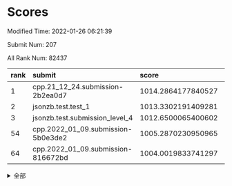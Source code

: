 # Scores

Modified Time: 2022-01-26 06:21:39

Submit Num: 207

All Rank Num: 82437

| rank |               submit               |       score        |       sigma        | pk_num |
| :--- | :--------------------------------- | :----------------- | :----------------- | :----- |
| 1    | cpp.21_12_24.submission-2b2ea0d7   | 1014.2864177840527 | 0.801571745640677  | 1591   |
| 2    | jsonzb.test.test_1                 | 1013.3302191409281 | 0.8406312638330588 | 1594   |
| 3    | jsonzb.test.submission_level_4     | 1012.6500065400602 | 0.823304499556063  | 1593   |
| 54   | cpp.2022_01_09.submission-5b0e3de2 | 1005.2870230950965 | 0.7303135803537654 | 1592   |
| 64   | cpp.2022_01_09.submission-816672bd | 1004.0019833741297 | 0.7156410050594149 | 1595   |


<details>
<summary>全部</summary>

| rank |                 submit                 |       score        |       sigma        | pk_num |
| :--- | :------------------------------------- | :----------------- | :----------------- | :----- |
| 1    | cpp.21_12_24.submission-2b2ea0d7       | 1014.2864177840527 | 0.801571745640677  | 1591   |
| 2    | jsonzb.test.test_1                     | 1013.3302191409281 | 0.8406312638330588 | 1594   |
| 3    | jsonzb.test.submission_level_4         | 1012.6500065400602 | 0.823304499556063  | 1593   |
| 4    | gobigger.level_3.submission_level_3_40 | 1011.4738439799694 | 0.7900334975175899 | 1592   |
| 5    | gobigger.level_3.submission_level_3_19 | 1011.2980803845414 | 0.7862967692581986 | 1586   |
| 6    | gobigger.level_3.submission_level_3_32 | 1011.2508038760548 | 0.7555155767608841 | 1587   |
| 7    | gobigger.level_3.submission_level_3_33 | 1011.1761791070152 | 0.7860501156867296 | 1593   |
| 8    | gobigger.level_3.submission_level_3_35 | 1010.9984670602369 | 0.7635391567678355 | 1590   |
| 9    | gobigger.level_3.submission_level_3_26 | 1010.8726042463144 | 0.7450248521383154 | 1591   |
| 10   | gobigger.level_3.submission_level_3_10 | 1010.8705045680355 | 0.7717544040023606 | 1590   |
| 11   | gobigger.level_3.submission_level_3_18 | 1010.6618813531925 | 0.7695444516732856 | 1600   |
| 12   | gobigger.level_3.submission_level_3_38 | 1010.6297136702669 | 0.7787530004940101 | 1588   |
| 13   | gobigger.level_3.submission_level_3_34 | 1010.6265358722986 | 0.7513149232940873 | 1594   |
| 14   | gobigger.level_3.submission_level_3_3  | 1010.5931577217592 | 0.7653982883145385 | 1595   |
| 15   | gobigger.level_3.submission_level_3_14 | 1010.5252230135826 | 0.7491071441143338 | 1598   |
| 16   | gobigger.level_3.submission_level_3_47 | 1010.5000915295044 | 0.7608013976622013 | 1588   |
| 17   | gobigger.level_3.submission_level_3_25 | 1010.4082095901588 | 0.7930537090375317 | 1589   |
| 18   | gobigger.level_3.submission_level_3_45 | 1010.3964905113977 | 0.7778190553469039 | 1587   |
| 19   | gobigger.level_3.submission_level_3_16 | 1010.3440260559214 | 0.7920013776277606 | 1596   |
| 20   | gobigger.level_3.submission_level_3_46 | 1010.327987373736  | 0.7680269059964651 | 1592   |
| 21   | gobigger.level_3.submission_level_3_30 | 1010.3276693468972 | 0.7793359109441251 | 1589   |
| 22   | gobigger.level_3.submission_level_3_41 | 1010.301337737773  | 0.7644879882784769 | 1595   |
| 23   | gobigger.level_3.submission_level_3_43 | 1010.2340459866946 | 0.7562051284865295 | 1599   |
| 24   | gobigger.level_3.submission_level_3_9  | 1010.1102711975869 | 0.7508714099514262 | 1589   |
| 25   | gobigger.level_3.submission_level_3_28 | 1010.096531816345  | 0.7493399230708596 | 1594   |
| 26   | gobigger.level_3.submission_level_3_7  | 1010.083022343166  | 0.7513972832878281 | 1584   |
| 27   | gobigger.level_3.submission_level_3_29 | 1010.0449743137763 | 0.7622886379438374 | 1598   |
| 28   | gobigger.level_3.submission_level_3_20 | 1009.9515606036767 | 0.7525203686455318 | 1593   |
| 29   | gobigger.level_3.submission_level_3_23 | 1009.9226099254323 | 0.7660195316944495 | 1594   |
| 30   | gobigger.level_3.submission_level_3_36 | 1009.9145787834881 | 0.7740973679102917 | 1597   |
| 31   | gobigger.level_3.submission_level_3_49 | 1009.9123372079405 | 0.7890744820585668 | 1586   |
| 32   | gobigger.level_3.submission_level_3_6  | 1009.8433818575244 | 0.7659666800158841 | 1593   |
| 33   | gobigger.level_3.submission_level_3_12 | 1009.8296729310478 | 0.7573894353788599 | 1594   |
| 34   | gobigger.level_3.submission_level_3_42 | 1009.80092624826   | 0.745246885987233  | 1591   |
| 35   | gobigger.level_3.submission_level_3_37 | 1009.7942513910023 | 0.7663373974654059 | 1592   |
| 36   | gobigger.level_3.submission_level_3_27 | 1009.7520877717366 | 0.7609912815449155 | 1592   |
| 37   | gobigger.level_3.submission_level_3_44 | 1009.7078001885016 | 0.7269201744160447 | 1592   |
| 38   | gobigger.level_3.submission_level_3_31 | 1009.6339704957328 | 0.7541476369288963 | 1598   |
| 39   | gobigger.level_3.submission_level_3_22 | 1009.5947865358285 | 0.7491338210693298 | 1590   |
| 40   | gobigger.level_3.submission_level_3_5  | 1009.5578755123998 | 0.7710610029062178 | 1599   |
| 41   | gobigger.level_3.submission_level_3_4  | 1009.499427168516  | 0.7712465422980976 | 1592   |
| 42   | gobigger.level_3.submission_level_3_48 | 1009.4850657024858 | 0.7587313174507614 | 1589   |
| 43   | gobigger.level_3.submission_level_3_24 | 1009.3956493352097 | 0.7487240110567053 | 1587   |
| 44   | gobigger.level_3.submission_level_3_21 | 1009.3946572404881 | 0.7659449293695217 | 1593   |
| 45   | gobigger.level_3.submission_level_3_2  | 1009.2773511256672 | 0.7458241583682226 | 1592   |
| 46   | gobigger.level_3.submission_level_3_39 | 1009.2671060373598 | 0.7533590786076917 | 1591   |
| 47   | gobigger.level_3.submission_level_3_0  | 1009.1253354450174 | 0.7415897184081854 | 1588   |
| 48   | gobigger.level_3.submission_level_3_11 | 1008.917191004584  | 0.7449057322202118 | 1596   |
| 49   | gobigger.level_3.submission_level_3_1  | 1008.8899950867132 | 0.7642229451837146 | 1596   |
| 50   | gobigger.level_3.submission_level_3_8  | 1008.7510399223384 | 0.7494003052053595 | 1596   |
| 51   | gobigger.level_3.submission_level_3_15 | 1008.4864757766865 | 0.7538223439907601 | 1590   |
| 52   | gobigger.level_3.submission_level_3_13 | 1008.1280684244322 | 0.7246387587886308 | 1591   |
| 53   | gobigger.level_3.submission_level_3_17 | 1007.718491195766  | 0.7374640242811076 | 1593   |
| 54   | cpp.2022_01_09.submission-5b0e3de2     | 1005.2870230950965 | 0.7303135803537654 | 1592   |
| 55   | gobigger.level_1.submission_level_1_7  | 1005.1428967032011 | 0.7255405407019323 | 1595   |
| 56   | gobigger.level_1.submission_level_1_31 | 1004.707166908855  | 0.7257011731214884 | 1590   |
| 57   | gobigger.level_1.submission_level_1_16 | 1004.4713397490517 | 0.7210019384194953 | 1593   |
| 58   | gobigger.level_1.submission_level_1_19 | 1004.3820576036031 | 0.7268939432679303 | 1598   |
| 59   | gobigger.level_1.submission_level_1_22 | 1004.2915897647872 | 0.7267535559384821 | 1592   |
| 60   | gobigger.level_1.submission_level_1_36 | 1004.2569364731335 | 0.7210605433954577 | 1594   |
| 61   | gobigger.level_1.submission_level_1_43 | 1004.182783454772  | 0.717876103347199  | 1592   |
| 62   | gobigger.level_1.submission_level_1_41 | 1004.1342587762667 | 0.7044410510697066 | 1592   |
| 63   | gobigger.level_1.submission_level_1_11 | 1004.0795141455264 | 0.7224923862382747 | 1597   |
| 64   | cpp.2022_01_09.submission-816672bd     | 1004.0019833741297 | 0.7156410050594149 | 1595   |
| 65   | gobigger.level_1.submission_level_1_13 | 1003.9997243613324 | 0.7127060689593643 | 1593   |
| 66   | gobigger.level_1.submission_level_1_21 | 1003.9677026911057 | 0.7161344431581244 | 1590   |
| 67   | gobigger.level_1.submission_level_1_29 | 1003.8872878290096 | 0.7263316939263444 | 1593   |
| 68   | gobigger.level_1.submission_level_1_12 | 1003.8330773116667 | 0.7125554421322464 | 1594   |
| 69   | gobigger.level_1.submission_level_1_6  | 1003.8316218218702 | 0.721470659740718  | 1594   |
| 70   | gobigger.level_1.submission_level_1_25 | 1003.7380889598414 | 0.7071078593179474 | 1589   |
| 71   | gobigger.level_1.submission_level_1_20 | 1003.7338187129363 | 0.7129397952443678 | 1595   |
| 72   | gobigger.level_1.submission_level_1_15 | 1003.7123908582844 | 0.7071521174894334 | 1589   |
| 73   | gobigger.level_1.submission_level_1_17 | 1003.7053830360026 | 0.7237351995330156 | 1600   |
| 74   | gobigger.level_1.submission_level_1_37 | 1003.6567194467845 | 0.7105580199360035 | 1596   |
| 75   | gobigger.level_1.submission_level_1_42 | 1003.6243157887382 | 0.7161515618927494 | 1598   |
| 76   | gobigger.level_1.submission_level_1_45 | 1003.5491677787114 | 0.7131723216749295 | 1587   |
| 77   | gobigger.level_1.submission_level_1_27 | 1003.4824161332367 | 0.7290374715443982 | 1593   |
| 78   | gobigger.level_1.submission_level_1_35 | 1003.4699981387728 | 0.7356420852492236 | 1596   |
| 79   | gobigger.level_1.submission_level_1_2  | 1003.3982684142752 | 0.7113379752019674 | 1596   |
| 80   | gobigger.level_1.submission_level_1_3  | 1003.394586761875  | 0.7309342898649068 | 1589   |
| 81   | gobigger.level_1.submission_level_1_34 | 1003.339003139294  | 0.718667774102758  | 1593   |
| 82   | gobigger.level_1.submission_level_1_28 | 1003.3082103192218 | 0.7099752673910708 | 1587   |
| 83   | gobigger.level_1.submission_level_1_47 | 1003.2834377997524 | 0.716833044701327  | 1592   |
| 84   | gobigger.level_1.submission_level_1_18 | 1003.2734507422035 | 0.7115771205690564 | 1585   |
| 85   | gobigger.level_1.submission_level_1_30 | 1003.2709492738489 | 0.7057788461617523 | 1592   |
| 86   | gobigger.level_1.submission_level_1_24 | 1003.2368894350847 | 0.7140451471334438 | 1597   |
| 87   | gobigger.level_1.submission_level_1_32 | 1003.1273514967294 | 0.7291664778781595 | 1589   |
| 88   | gobigger.level_1.submission_level_1_46 | 1003.0591718563663 | 0.7180164919061482 | 1590   |
| 89   | gobigger.level_1.submission_level_1_4  | 1002.9275296877469 | 0.719868747255214  | 1595   |
| 90   | gobigger.level_1.submission_level_1_0  | 1002.8871619413526 | 0.7207470519616983 | 1594   |
| 91   | gobigger.level_1.submission_level_1_9  | 1002.8074462289197 | 0.7285688613568957 | 1593   |
| 92   | gobigger.level_1.submission_level_1_26 | 1002.6650252194867 | 0.7233720280516209 | 1595   |
| 93   | gobigger.level_1.submission_level_1_23 | 1002.6177147812687 | 0.7242313215652685 | 1595   |
| 94   | gobigger.level_1.submission_level_1_38 | 1002.5956779094855 | 0.7212984116910853 | 1597   |
| 95   | gobigger.level_1.submission_level_1_40 | 1002.5512021149199 | 0.7098154901600662 | 1597   |
| 96   | gobigger.level_1.submission_level_1_14 | 1002.3781430780131 | 0.7109135913493814 | 1592   |
| 97   | gobigger.level_1.submission_level_1_1  | 1002.3646255749107 | 0.7093895598813797 | 1597   |
| 98   | gobigger.level_1.submission_level_1_44 | 1002.3420942461486 | 0.7113325157871335 | 1595   |
| 99   | gobigger.level_1.submission_level_1_33 | 1002.2546370728053 | 0.7312920219726782 | 1591   |
| 100  | gobigger.level_1.submission_level_1_39 | 1002.1868037672497 | 0.7035851939393208 | 1591   |
| 101  | gobigger.level_1.submission_level_1_48 | 1002.1687294482414 | 0.7184890117975482 | 1590   |
| 102  | gobigger.level_1.submission_level_1_10 | 1002.1303716949284 | 0.7117217145953915 | 1592   |
| 103  | gobigger.level_1.submission_level_1_5  | 1001.8494751360898 | 0.7029250531712427 | 1595   |
| 104  | gobigger.level_1.submission_level_1_8  | 1001.6410485263025 | 0.7226355124178748 | 1594   |
| 105  | gobigger.level_1.submission_level_1_49 | 1001.570929575593  | 0.7098573914998771 | 1589   |
| 106  | gobigger.random.submission_random_7    | 997.7812487254481  | 0.715092409564354  | 1595   |
| 107  | gobigger.random.submission_random_18   | 997.6060784532506  | 0.7029130906088822 | 1595   |
| 108  | gobigger.random.submission_random_39   | 997.2884541931015  | 0.7055492664402757 | 1598   |
| 109  | gobigger.random.submission_random_44   | 997.1228563327351  | 0.7056313496534894 | 1594   |
| 110  | gobigger.random.submission_random_1    | 997.1137351964031  | 0.7010649859992104 | 1593   |
| 111  | gobigger.random.submission_random_26   | 997.0493160413348  | 0.7178229457203132 | 1591   |
| 112  | gobigger.random.submission_random_28   | 996.806873532861   | 0.7199656510183219 | 1592   |
| 113  | gobigger.random.submission_random_42   | 996.7657678093334  | 0.7025067709325681 | 1597   |
| 114  | gobigger.random.submission_random_38   | 996.7621847670817  | 0.7089855193444545 | 1589   |
| 115  | gobigger.random.submission_random_33   | 996.7155516028915  | 0.7118835578205429 | 1595   |
| 116  | gobigger.random.submission_random_3    | 996.6069203725297  | 0.7133223152786721 | 1589   |
| 117  | gobigger.random.submission_random_46   | 996.5326794555428  | 0.7241828973810007 | 1592   |
| 118  | gobigger.random.submission_random_30   | 996.5243151451544  | 0.7061628630080422 | 1593   |
| 119  | gobigger.random.submission_random_2    | 996.4425362089006  | 0.7023255184963968 | 1593   |
| 120  | gobigger.random.submission_random_47   | 996.3797224391535  | 0.7061967048444251 | 1590   |
| 121  | gobigger.random.submission_random_9    | 996.2268950852205  | 0.7176605752351696 | 1593   |
| 122  | gobigger.random.submission_random_0    | 996.2161415907228  | 0.7140349682831233 | 1597   |
| 123  | gobigger.random.submission_random_36   | 996.2035148739675  | 0.6914208508851842 | 1595   |
| 124  | gobigger.random.submission_random_6    | 996.1803570132648  | 0.7062233089694303 | 1595   |
| 125  | gobigger.random.submission_random_20   | 996.1274772253273  | 0.7096049905493594 | 1596   |
| 126  | gobigger.random.submission_random_10   | 996.1065017087589  | 0.701678908395162  | 1595   |
| 127  | gobigger.random.submission_random_8    | 996.0986594435716  | 0.7050865791542057 | 1595   |
| 128  | gobigger.random.submission_random_34   | 996.050881191969   | 0.7081699879165192 | 1590   |
| 129  | gobigger.random.submission_random_25   | 996.0358509067224  | 0.7225710897758004 | 1592   |
| 130  | gobigger.random.submission_random_12   | 996.0037065284313  | 0.7042556497544722 | 1594   |
| 131  | gobigger.random.submission_random_19   | 995.7761226798233  | 0.7089515941082466 | 1594   |
| 132  | gobigger.random.submission_random_15   | 995.7457537441094  | 0.7132697728951874 | 1596   |
| 133  | gobigger.random.submission_random_29   | 995.7262637381857  | 0.7023032354214379 | 1594   |
| 134  | gobigger.random.submission_random_21   | 995.67295097351    | 0.7073202071014149 | 1594   |
| 135  | gobigger.random.submission_random_49   | 995.6414806093665  | 0.7109384344533715 | 1592   |
| 136  | gobigger.random.submission_random_43   | 995.6237973807812  | 0.7181660561263888 | 1590   |
| 137  | gobigger.random.submission_random_32   | 995.5677298643286  | 0.716410563965256  | 1596   |
| 138  | gobigger.random.submission_random_23   | 995.5550983315829  | 0.7185830380466572 | 1595   |
| 139  | gobigger.random.submission_random_35   | 995.4753717728235  | 0.7082499682624795 | 1589   |
| 140  | gobigger.random.submission_random_14   | 995.4555024017102  | 0.707344901725199  | 1592   |
| 141  | gobigger.random.submission_random_27   | 995.4455455921316  | 0.6997978597741616 | 1592   |
| 142  | gobigger.random.submission_random_37   | 995.4122526029771  | 0.7133200415358558 | 1598   |
| 143  | gobigger.random.submission_random_41   | 995.3886461158917  | 0.7173647391890222 | 1591   |
| 144  | gobigger.random.submission_random_4    | 995.3398006543628  | 0.7140602716875323 | 1597   |
| 145  | gobigger.random.submission_random_5    | 995.335422308086   | 0.7046871895498564 | 1595   |
| 146  | gobigger.random.submission_random_24   | 995.2966583648358  | 0.7126032799507033 | 1595   |
| 147  | gobigger.random.submission_random_48   | 995.2007388611479  | 0.7168001379312408 | 1593   |
| 148  | gobigger.random.submission_random_22   | 995.177575655534   | 0.7144727424229184 | 1595   |
| 149  | gobigger.random.submission_random_16   | 995.1502258842218  | 0.7290776269321275 | 1594   |
| 150  | gobigger.random.submission_random_17   | 995.0807026538739  | 0.7253389527984961 | 1595   |
| 151  | gobigger.random.submission_random_11   | 994.9846978569688  | 0.7099543040768497 | 1590   |
| 152  | gobigger.random.submission_random_13   | 994.838219972762   | 0.7229360396741503 | 1596   |
| 153  | gobigger.random.submission_random_31   | 994.6906619285829  | 0.708223781328517  | 1592   |
| 154  | gobigger.random.submission_random_40   | 994.6180353164079  | 0.7080587123955343 | 1588   |
| 155  | gobigger.random.submission_random_45   | 994.4424846158229  | 0.7285154531954745 | 1601   |
| 156  | gobigger.level_2.submission_level_2_10 | 993.9366207653464  | 0.7179340137158606 | 1593   |
| 157  | gobigger.level_2.submission_level_2_12 | 993.8747992513146  | 0.7251853694555801 | 1593   |
| 158  | gobigger.level_2.submission_level_2_22 | 993.6434487629602  | 0.7408286042961217 | 1593   |
| 159  | gobigger.level_2.submission_level_2_26 | 993.2080159579872  | 0.7328516179577078 | 1588   |
| 160  | gobigger.level_2.submission_level_2_31 | 993.181925568074   | 0.7395063246539423 | 1594   |
| 161  | gobigger.level_2.submission_level_2_5  | 993.1420654038149  | 0.7427103487710928 | 1593   |
| 162  | gobigger.level_2.submission_level_2_40 | 993.097871621079   | 0.750106967025224  | 1592   |
| 163  | gobigger.level_2.submission_level_2_32 | 993.0762091443572  | 0.7394234322087128 | 1589   |
| 164  | gobigger.level_2.submission_level_2_25 | 992.886307805281   | 0.7266102372852049 | 1591   |
| 165  | gobigger.level_2.submission_level_2_19 | 992.8166098431899  | 0.7328270244058377 | 1601   |
| 166  | gobigger.level_2.submission_level_2_9  | 992.7812617884003  | 0.7559188940087176 | 1587   |
| 167  | gobigger.level_2.submission_level_2_7  | 992.742448465027   | 0.7427445507010949 | 1597   |
| 168  | gobigger.level_2.submission_level_2_23 | 992.7293329802002  | 0.7201389946700144 | 1597   |
| 169  | gobigger.level_2.submission_level_2_24 | 992.5198707300308  | 0.7430908552500892 | 1598   |
| 170  | gobigger.level_2.submission_level_2_34 | 992.4308519790368  | 0.7542527400035163 | 1594   |
| 171  | gobigger.level_2.submission_level_2_14 | 992.4138273472591  | 0.7633973289306505 | 1589   |
| 172  | gobigger.level_2.submission_level_2_17 | 992.3669314264549  | 0.7647199167364414 | 1593   |
| 173  | gobigger.level_2.submission_level_2_1  | 992.3404592562233  | 0.7356640104243538 | 1594   |
| 174  | gobigger.level_2.submission_level_2_28 | 992.3107004679724  | 0.728797800112796  | 1595   |
| 175  | gobigger.level_2.submission_level_2_0  | 992.3015605022376  | 0.7339828060129501 | 1595   |
| 176  | gobigger.level_2.submission_level_2_15 | 992.1704061792566  | 0.7443943381498539 | 1594   |
| 177  | gobigger.level_2.submission_level_2_41 | 992.0545767095409  | 0.7453368826738491 | 1589   |
| 178  | gobigger.level_2.submission_level_2_2  | 992.043281114436   | 0.7387477843199753 | 1595   |
| 179  | gobigger.level_2.submission_level_2_38 | 991.9508882755275  | 0.7567051401144181 | 1587   |
| 180  | gobigger.level_2.submission_level_2_8  | 991.8986555657117  | 0.758178413830258  | 1598   |
| 181  | gobigger.level_2.submission_level_2_4  | 991.8544565885395  | 0.7466722026414729 | 1593   |
| 182  | gobigger.level_2.submission_level_2_39 | 991.7192945398994  | 0.7525916745344521 | 1589   |
| 183  | gobigger.level_2.submission_level_2_3  | 991.6519704574134  | 0.751532221371178  | 1594   |
| 184  | gobigger.level_2.submission_level_2_37 | 991.5756492523494  | 0.7448283570153105 | 1591   |
| 185  | gobigger.level_2.submission_level_2_6  | 991.5381089230909  | 0.7499131076621547 | 1592   |
| 186  | gobigger.level_2.submission_level_2_11 | 991.5260821779999  | 0.766765888006901  | 1591   |
| 187  | gobigger.level_2.submission_level_2_30 | 991.492068297679   | 0.7590976882008255 | 1599   |
| 188  | gobigger.level_2.submission_level_2_43 | 991.4362109388214  | 0.7439182943377424 | 1591   |
| 189  | gobigger.level_2.submission_level_2_42 | 991.3460112611986  | 0.7475538406728461 | 1591   |
| 190  | gobigger.level_2.submission_level_2_21 | 991.3341325737372  | 0.7486767578570352 | 1597   |
| 191  | gobigger.level_2.submission_level_2_13 | 991.1260634871127  | 0.7589918503064674 | 1594   |
| 192  | gobigger.level_2.submission_level_2_49 | 991.1153403214968  | 0.7588688061482567 | 1595   |
| 193  | gobigger.level_2.submission_level_2_27 | 990.9915454338357  | 0.7733833159101176 | 1596   |
| 194  | gobigger.level_2.submission_level_2_36 | 990.9550649151039  | 0.7476307749828249 | 1591   |
| 195  | gobigger.level_2.submission_level_2_33 | 990.873820959147   | 0.7810406278183206 | 1592   |
| 196  | gobigger.level_2.submission_level_2_35 | 990.787438656324   | 0.7464476018882618 | 1595   |
| 197  | gobigger.level_2.submission_level_2_48 | 990.7748451748464  | 0.764613099782312  | 1595   |
| 198  | gobigger.level_2.submission_level_2_18 | 990.6598595702691  | 0.7529663734274943 | 1588   |
| 199  | gobigger.level_2.submission_level_2_45 | 990.5342266373883  | 0.7534464558394736 | 1596   |
| 200  | gobigger.level_2.submission_level_2_46 | 990.3926801561545  | 0.7602341628729313 | 1593   |
| 201  | gobigger.level_2.submission_level_2_16 | 990.1712122852854  | 0.7643531867829307 | 1595   |
| 202  | gobigger.level_2.submission_level_2_44 | 990.164753246763   | 0.7522801136215435 | 1588   |
| 203  | gobigger.level_2.submission_level_2_20 | 990.0305178396557  | 0.7624833843618198 | 1595   |
| 204  | gobigger.level_2.submission_level_2_29 | 989.9668242915952  | 0.7682103661345996 | 1593   |
| 205  | gobigger.level_2.submission_level_2_47 | 989.927588990727   | 0.7733344653090356 | 1594   |
| 206  | gobigger.none.submission_none_1        | 975.9538599112892  | 1.4796279083838602 | 1593   |
| 207  | gobigger.none.submission_none_0        | 975.2885260935913  | 1.4694010926215901 | 1593   |

</details>